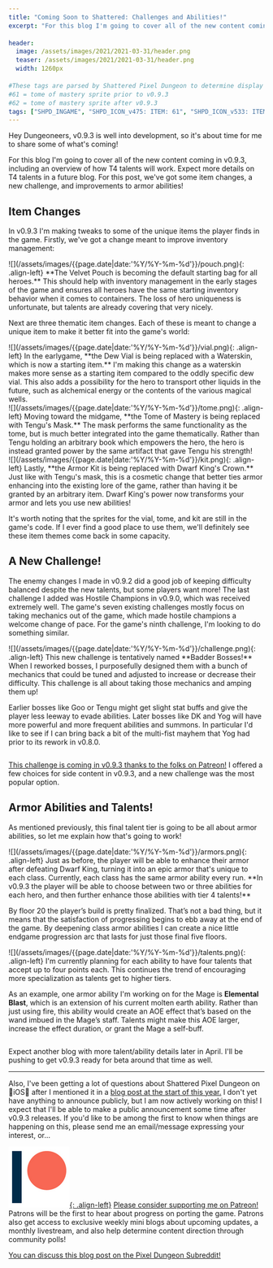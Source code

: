 ```yaml
---
title: "Coming Soon to Shattered: Challenges and Abilities!"
excerpt: "For this blog I'm going to cover all of the new content coming in v0.9.3, including an overview of how T4 talents will work. Expect more details on T4 talents in a future blog. For this post, we've got some item changes, a new challenge, and improvements to armor abilities!"

header:
  image: /assets/images/2021/2021-03-31/header.png
  teaser: /assets/images/2021/2021-03-31/header.png
  width: 1260px

#These tags are parsed by Shattered Pixel Dungeon to determine display in its news feed
#61 = tome of mastery sprite prior to v0.9.3
#62 = tome of mastery sprite after v0.9.3
tags: ["SHPD_INGAME", "SHPD_ICON_v475: ITEM: 61", "SHPD_ICON_v533: ITEM: 62"]
---
```


Hey Dungeoneers, v0.9.3 is well into development, so it's about time for me to share some of what's coming!

For this blog I'm going to cover all of the new content coming in v0.9.3, including an overview of how T4 talents will work. Expect more details on T4 talents in a future blog. For this post, we've got some item changes, a new challenge, and improvements to armor abilities!

## Item Changes

In v0.9.3 I'm making tweaks to some of the unique items the player finds in the game. Firstly, we've got a change meant to improve inventory management:

<div markdown="1" style="display: inline-block;">
![](/assets/images/{{page.date|date:'%Y/%Y-%m-%d'}}/pouch.png){: .align-left}
**The Velvet Pouch is becoming the default starting bag for all heroes.** This should help with inventory management in the early stages of the game and ensures all heroes have the same starting inventory behavior when it comes to containers. The loss of hero uniqueness is unfortunate, but talents are already covering that very nicely.
</div>

Next are three thematic item changes. Each of these is meant to change a unique item to make it better fit into the game's world:

<div markdown="1" style="display: inline-block;">
![](/assets/images/{{page.date|date:'%Y/%Y-%m-%d'}}/vial.png){: .align-left}
In the earlygame, **the Dew Vial is being replaced with a Waterskin, which is now a starting item.** I'm making this change as a waterskin makes more sense as a starting item compared to the oddly specific dew vial. This also adds a possibility for the hero to transport other liquids in the future, such as alchemical energy or the contents of the various magical wells.
</div>

<div markdown="1" style="display: inline-block;">
![](/assets/images/{{page.date|date:'%Y/%Y-%m-%d'}}/tome.png){: .align-left}
Moving toward the midgame, **the Tome of Mastery is being replaced with Tengu's Mask.** The mask performs the same functionality as the tome, but is much better integrated into the game thematically. Rather than Tengu holding an arbitrary book which empowers the hero, the hero is instead granted power by the same artifact that gave Tengu his strength!
</div>

<div markdown="1" style="display: inline-block;">
![](/assets/images/{{page.date|date:'%Y/%Y-%m-%d'}}/kit.png){: .align-left}
Lastly, **the Armor Kit is being replaced with Dwarf King's Crown.** Just like with Tengu's mask, this is a cosmetic change that better ties armor enhancing into the existing lore of the game, rather than having it be granted by an arbitrary item. Dwarf King's power now transforms your armor and lets you use new abilities!
</div>

It's worth noting that the sprites for the vial, tome, and kit are still in the game's code. If I ever find a good place to use them, we'll definitely see these item themes come back in some capacity.

## A New Challenge!

The enemy changes I made in v0.9.2 did a good job of keeping difficulty balanced despite the new talents, but some players want more! The last challenge I added was Hostile Champions in v0.9.0, which was received extremely well. The game's seven existing challenges mostly focus on taking mechanics out of the game, which made hostile champions a welcome change of pace. For the game's ninth challenge, I'm looking to do something similar.

<div markdown="1" style="display: inline-block;">
![](/assets/images/{{page.date|date:'%Y/%Y-%m-%d'}}/challenge.png){: .align-left}
This new challenge is tentatively named **Badder Bosses!** When I reworked bosses, I purposefully designed them with a bunch of mechanics that could be tuned and adjusted to increase or decrease their difficulty. This challenge is all about taking those mechanics and amping them up!

Earlier bosses like Goo or Tengu might get slight stat buffs and give the player less leeway to evade abilities. Later bosses like DK and Yog will have more powerful and more frequent abilities and summons. In particular I'd like to see if I can bring back a bit of the multi-fist mayhem that Yog had prior to its rework in v0.8.0.
</div>

[This challenge is coming in v0.9.3 thanks to the folks on Patreon!](https://www.patreon.com/ShatteredPixel) I offered a few choices for side content in v0.9.3, and a new challenge was the most popular option.

## Armor Abilities and Talents!

As mentioned previously, this final talent tier is going to be all about armor abilities, so let me explain how that's going to work!

<div markdown="1" style="display: inline-block;">
![](/assets/images/{{page.date|date:'%Y/%Y-%m-%d'}}/armors.png){: .align-left}
Just as before, the player will be able to enhance their armor after defeating Dwarf King, turning it into an epic armor that's unique to each class. Currently, each class has the same armor ability every run. **In v0.9.3 the player will be able to choose between two or three abilities for each hero, and then further enhance those abilities with tier 4 talents!**
</div>

By floor 20 the player’s build is pretty finalized. That’s not a bad thing, but it means that the satisfaction of progressing begins to ebb away at the end of the game. By deepening class armor abilities I can create a nice little endgame progression arc that lasts for just those final five floors.

<div markdown="1" style="display: inline-block;">
![](/assets/images/{{page.date|date:'%Y/%Y-%m-%d'}}/talents.png){: .align-left}
I'm currently planning for each ability to have four talents that accept up to four points each. This continues the trend of encouraging more specialization as talents get to higher tiers.

As an example, one armor ability I'm working on for the Mage is **Elemental Blast**, which is an extension of his current molten earth ability. Rather than just using fire, this ability would create an AOE effect that’s based on the wand imbued in the Mage’s staff. Talents might make this AOE larger, increase the effect duration, or grant the Mage a self-buff.
</div>

Expect another blog with more talent/ability details later in April. I'll be pushing to get v0.9.3 ready for beta around that time as well.

---

Also, I've been getting a lot of questions about Shattered Pixel Dungeon on 🍏iOS🍏 after I mentioned it in a [blog post at the start of this year.](/blog/shattered-pixel-dungeon-in-2021.html#new-platforms) I don't yet have anything to announce publicly, but I am now actively working on this! I expect that I'll be able to make a public announcement some time after v0.9.3 releases. If you'd like to be among the first to know when things are happening on this, please send me an email/message expressing your interest, or...

[![](/assets/images/patreon-icon.png){: .align-left}](https://www.patreon.com/ShatteredPixel) [Please consider supporting me on Patreon!](https://www.patreon.com/ShatteredPixel) Patrons will be the first to hear about progress on porting the game. Patrons also get access to exclusive weekly mini blogs about upcoming updates, a monthly livestream, and also help determine content direction through community polls!

[You can discuss this blog post on the Pixel Dungeon Subreddit!](https://www.reddit.com/r/PixelDungeon/comments/mhbd4d/)